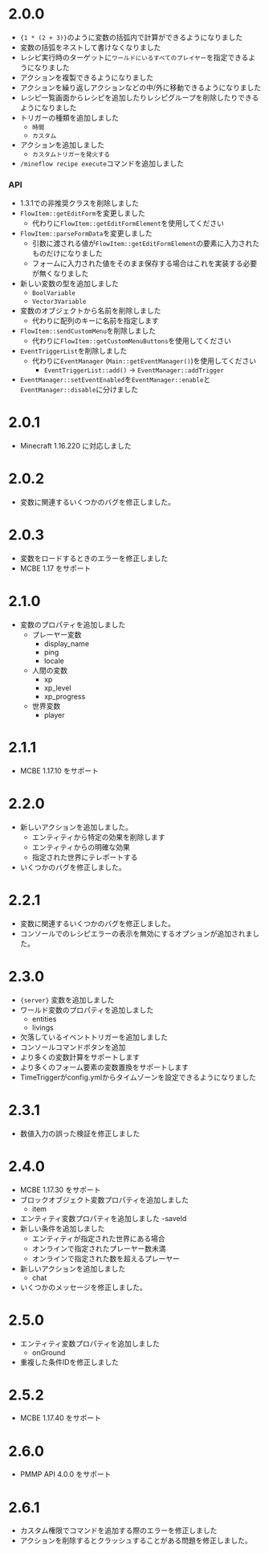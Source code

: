 # 2.0.0

- `{1 * (2 + 3)}`のように変数の括弧内で計算ができるようになりました
- 変数の括弧をネストして書けなくなりました
- レシピ実行時のターゲットに`ワールドにいるすべてのプレイヤー`を指定できるようになりました
- アクションを複製できるようになりました
- アクションを繰り返しアクションなどの中/外に移動できるようになりました
- レシピ一覧画面からレシピを追加したりレシピグループを削除したりできるようになりました
- トリガーの種類を追加しました
  - `時間`
  - `カスタム`
- アクションを追加しました
  - `カスタムトリガーを発火する`
- `/mineflow recipe execute`コマンドを追加しました

### API
- 1.3.1での非推奨クラスを削除しました
- `FlowItem::getEditForm`を変更しました
    - 代わりに`FlowItem::getEditFormElement`を使用してください
- `FlowItem::parseFormData`を変更しました
    - 引数に渡される値が`FlowItem::getEditFormElement`の要素に入力されたものだけになりました
    - フォームに入力された値をそのまま保存する場合はこれを実装する必要が無くなりました
- 新しい変数の型を追加しました
  - `BoolVariable`
  - `Vector3Variable`
- 変数のオブジェクトから名前を削除しました
  - 代わりに配列のキーに名前を指定します
- `FlowItem::sendCustomMenu`を削除しました
  - 代わりに`FlowItem::getCustomMenuButtons`を使用してください
- `EventTriggerList`を削除しました
  - 代わりに`EventManager` (`Main::getEventManager()`)を使用してください
    - `EventTriggerList::add()` -> `EventManager::addTrigger`
- `EventManager::setEventEnabled`を`EventManager::enable`と`EventManager::disable`に分けました

# 2.0.1

- Minecraft 1.16.220 に対応しました

# 2.0.2

- 変数に関連するいくつかのバグを修正しました。

# 2.0.3

- 変数をロードするときのエラーを修正しました
- MCBE 1.17 をサポート

# 2.1.0

- 変数のプロパティを追加しました
     - プレーヤー変数
          - display_name
          - ping
          - locale
     - 人間の変数
          - xp
          - xp_level
          - xp_progress
     - 世界変数
          - player

# 2.1.1

- MCBE 1.17.10 をサポート

# 2.2.0

- 新しいアクションを追加しました。
     - エンティティから特定の効果を削除します
     - エンティティからの明確な効果
     - 指定された世界にテレポートする
- いくつかのバグを修正しました。

# 2.2.1

- 変数に関連するいくつかのバグを修正しました。
- コンソールでのレシピエラーの表示を無効にするオプションが追加されました。

# 2.3.0

- `{server}` 変数を追加しました
- ワールド変数のプロパティを追加しました
     - entities
     - livings
- 欠落しているイベントトリガーを追加しました
- コンソールコマンドボタンを追加
- より多くの変数計算をサポートします
- より多くのフォーム要素の変数置換をサポートします
- TimeTriggerがconfig.ymlからタイムゾーンを設定できるようになりました

# 2.3.1

- 数値入力の誤った検証を修正しました

# 2.4.0

- MCBE 1.17.30 をサポート
- ブロックオブジェクト変数プロパティを追加しました
     - item
- エンティティ変数プロパティを追加しました
     -saveId
- 新しい条件を追加しました
     - エンティティが指定された世界にある場合
     - オンラインで指定されたプレーヤー数未満
     - オンラインで指定された数を超えるプレーヤー
- 新しいアクションを追加しました
     - chat
- いくつかのメッセージを修正しました。

# 2.5.0

- エンティティ変数プロパティを追加しました
     - onGround
- 重複した条件IDを修正しました

# 2.5.2

- MCBE 1.17.40 をサポート

# 2.6.0

- PMMP API 4.0.0 をサポート

# 2.6.1

- カスタム権限でコマンドを追加する際のエラーを修正しました
- アクションを削除するとクラッシュすることがある問題を修正しました。
